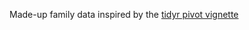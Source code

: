 Made-up family data inspired by the [tidyr pivot vignette](https://tidyr.tidyverse.org/articles/pivot.html#string-data-in-column-names)
